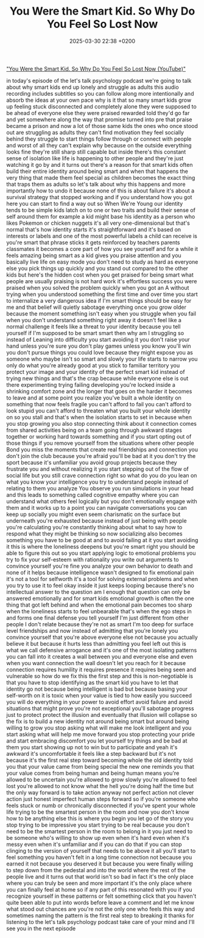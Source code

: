 ﻿---
layout: post
title:  "You Were the Smart Kid. So Why Do You Feel So Lost Now"
date:   2025-03-30 22:38 +0200
categories: Growth YouTube links
---

["You Were the Smart Kid. So Why Do You Feel So Lost Now (YouTube)"](https://www.youtube.com/watch?v=U4PsIm9dDvs)

in today's episode of the let's talk
psychology podcast we're going to talk
about why smart kids end up lonely and
struggle as adults this audio recording
includes subtitles so you can follow
along more intentionally and absorb the
ideas at your own pace why is it that so
many smart kids grow up feeling stuck
disconnected and completely alone they
were supposed to be ahead of everyone
else they were praised rewarded told
they'd go far and yet somewhere along
the way that promise turned into pre
that praise became a prison and now a
lot of those same kids the ones who once
stood out are struggling as adults they
can't find motivation they feel socially
behind they struggle to start things
follow through or connect with people
and worst of all they can't explain why
because on the outside everything looks
fine they're still sharp still capable
but inside there's this constant sense
of isolation like life is happening to
other people and they're just watching
it go by and it turns out there's a
reason for that smart kids often build
their entire identity around being smart
and when that happens the very thing
that made them feel special as children
becomes the exact thing that traps them
as adults so let's talk about why this
happens and more importantly how to undo
it because none of this is about failure
it's about a survival strategy that
stopped working and if you understand
how you got here you can start to find a
way out so When We're Young our identity
tends to be simple kids latch on to one
or two traits and build their sense of
self around them for example a kid might
base his identity as a person who likes
Pokemon or chicken nuggets it's all very
one-dimensional but that's normal that's
how identity starts it's straightforward
and it's based on interests or labels
and one of the most powerful labels a
child can receive is you're smart that
phrase sticks it gets reinforced by
teachers parents classmates it becomes a
core part of how you see yourself and
for a while it feels amazing being smart
as a kid gives you praise attention and
you basically live life on easy mode you
don't need to study as hard as everyone
else you pick things up quickly and you
stand out compared to the other kids but
here's the hidden cost when you get
praised for being smart what people are
usually praising is not hard work it's
effortless success you were praised when
you solved the problem quickly when you
got an A without trying when you
understood something the first time and
over time you start to internalize a
very dangerous idea if I'm smart things
should be easy for me and that belief
will quietly sabotage everything once
you grow older because the moment
something isn't easy when you struggle
when you fail when you don't understand
something right away it doesn't feel
like a normal challenge it feels like a
threat to your identity because you tell
yourself if I'm supposed to be smart
smart then why am I struggling so
instead of Leaning into difficulty you
start avoiding it you don't raise your
hand unless you're sure you don't play
games unless you know you'll win you
don't pursue things you could love
because they might expose you as someone
who maybe isn't so smart and slowly your
life starts to narrow you only do what
you're already good at you stick to
familiar territory you protect your
image and your identity of the perfect
smart kid instead of trying new things
and that's the crap because while
everyone else is out there experimenting
trying failing developing you're locked
inside a shrinking comfort zone and the
longer that goes on the harder it
becomes to leave and at some point you
realize you've built a whole identity on
something that now feels fragile you
can't afford to fail you can't afford to
look stupid you can't afford to threaten
what you built your whole identity on so
you stall
and that's when the isolation starts to
set in because when you stop growing you
also stop connecting think about it
connection comes from shared activities
being on a team going through awkward
stages together or working hard towards
something and if you start opting out of
those things if you remove yourself from
the situations where other people Bond
you miss the moments that create real
friendships and connection you don't
join the club because you're afraid
you'll be bad at it you don't try the
sport because it's unfamiliar
you avoid group projects because they
frustrate you and without realizing it
you start stepping out of the flow of
social life but you still crave
connection right so what do you do you
lean on what you know your intelligence
you try to understand people instead of
relating to them you analyze You observe
you run simulations in your head and
this leads to something called cognitive
empathy where you can understand what
others feel logically but you don't
emotionally engage with them and it
works up to a point you can navigate
conversations you can keep up socially
you might even seem charismatic on the
surface but underneath you're exhausted
because instead of just being with
people you're calculating you're
constantly thinking about what to say
how to respond what they might be
thinking so now socializing also becomes
something you have to be good at and to
avoid failing at it you start avoiding
it this is where the loneliness deepens
but you're smart right you should be
able to figure this out so you start
applying logic to emotional problems you
try to fix your self-esteem with
rationality you write out arguments to
convince yourself you're fine you
analyze your own behavior to death and
none of it helps because intelligence
wasn't designed to fix emotional pain
it's not a tool for selfworth it's a
tool for solving external problems and
when you try to use it to feel okay
inside it just keeps looping because
there's no intellectual answer to the
question am I enough that question can
only be answered emotionally and for
smart kids emotional growth is often the
one thing that got left behind and when
the emotional pain becomes too sharp
when the loneliness starts to feel
unbearable that's when the ego steps in
and forms one final defense you tell
yourself I'm just different from other
people I don't relate because they're
not as smart I'm too deep for surface
level friendships and now instead of
admitting that you're lonely you
convince yourself that you're above
everyone else not because you actually
believe it but because it hurts less
than admitting you feel left out this is
what we call defensive arrogance and
it's one of the most isolating patterns
you can fall into it creates a wall
between you and everyone else and even
when you want connection the wall
doesn't let you reach for it because
connection requires humility it requires
presence it requires being seen and
vulnerable so how do we fix this the
first step and this is non-negotiable is
that you have to stop identifying as the
smart kid you have to let that identity
go not because being intelligent is bad
but because basing your self-worth on it
is toxic when your value is tied to how
easily you succeed you will do
everything in your power to avoid effort
avoid failure and avoid situations that
might prove you're not exceptional
you'll sabotage progress just to protect
protect the illusion and eventually that
illusion will collapse so the fix is to
build a new identity not around being
smart but around being willing to grow
you stop asking what will make me look
intelligent and you start asking what
will help me move forward you stop
protecting your pride and start
embracing discomfort you let yourself
try things and be bad at them you start
showing up not to win but to participate
and yeah it's awkward it's uncomfortable
it feels like a step backward but it's
not because it's the first real step
toward becoming whole the old identity
told you that your value came from being
special the new one reminds you that
your value comes from being human and
being human means you're allowed to be
uncertain you're allowed to grow slowly
you're allowed to feel lost you're
allowed to not know what the hell you're
doing half the time but the only way
forward is to take action anyway not
perfect action not clever action just
honest imperfect human steps forward so
if you're someone who feels stuck or
numb or chronically disconnected if
you've spent your whole life trying to
be the smartest person in the room and
now you don't know how to be anything
else this is where you begin you let go
of the story you stop trying to be
impressive you start trying to be real
because you don't need to be the
smartest person in the room to belong in
it you just need to be someone who's
willing to show up even when it's hard
even when it's messy even when it's
unfamiliar and if you can do that
if you can stop clinging to the version
of yourself that needs to be above it
all you'll start to feel something you
haven't felt in a long time connection
not because you earned it not because
you deserved it but because you were
finally willing to step down from the
pedestal and into the world where the
rest of the people live and it turns out
that world isn't so bad in fact it's the
only place where you can truly be seen
and more important
it's the only place where you can
finally feel at home so if any part of
this resonated with you if you recognize
yourself in these patterns or felt
something click that you haven't quite
been able to put into words before leave
a comment and let me know what stood out
chances are you're not the only one who
feels this way and sometimes naming the
pattern is the first real step to
breaking it thanks for listening to the
let's talk psychology podcast take care
of your mind and I'll see you in the
next episode
